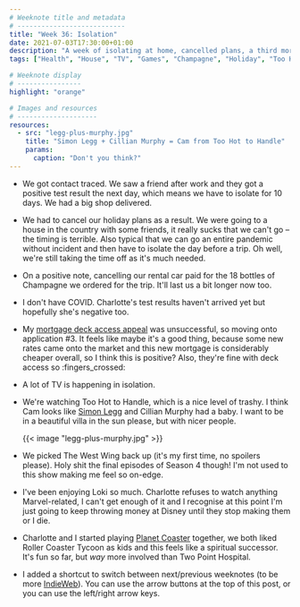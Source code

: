 ```yaml
---
# Weeknote title and metadata
# ---------------------------
title: "Week 36: Isolation"
date: 2021-07-03T17:30:00+01:00
description: "A week of isolating at home, cancelled plans, a third mortgage application, an awful lot of TV, and some roller coaster building."
tags: ["Health", "House", "TV", "Games", "Champagne", "Holiday", "Too Hot to Handle", "The West Wing", "Loki", "IndieWeb"]

# Weeknote display
# ----------------
highlight: "orange"

# Images and resources
# --------------------
resources:
  - src: "legg-plus-murphy.jpg"
    title: "Simon Legg + Cillian Murphy = Cam from Too Hot to Handle"
    params:
      caption: "Don't you think?"
---
```


  * We got contact traced. We saw a friend after work and they got a positive test result the next day, which means we have to isolate for 10 days. We had a big shop delivered.

  * We had to cancel our holiday plans as a result. We were going to a house in the country with some friends, it really sucks that we can't go – the timing is terrible. Also typical that we can go an entire pandemic without incident and then have to isolate the day before a trip. Oh well, we're still taking the time off as it's much needed.

  * On a positive note, cancelling our rental car paid for the 18 bottles of Champagne we ordered for the trip. It'll last us a bit longer now too.

  * I don't have COVID. Charlotte's test results haven't arrived yet but hopefully she's negative too.

  * My [mortgage deck access appeal](/weeknotes/35/) was unsuccessful, so moving onto application #3. It feels like maybe it's a good thing, because some new rates came onto the market and this new mortgage is considerably cheaper overall, so I think this is positive? Also, they're fine with deck access so :fingers_crossed:

  * A lot of TV is happening in isolation.

  * We're watching Too Hot to Handle, which is a nice level of trashy. I think Cam looks like [Simon Legg](https://twitter.com/simonleggsays) and Cillian Murphy had a baby. I want to be in a beautiful villa in the sun please, but with nicer people.

    {{< image "legg-plus-murphy.jpg" >}}

  * We picked The West Wing back up (it's my first time, no spoilers please). Holy shit the final episodes of Season 4 though! I'm not used to this show making me feel so on-edge.

  * I've been enjoying Loki so much. Charlotte refuses to watch anything Marvel-related, I can't get enough of it and I recognise at this point I'm just going to keep throwing money at Disney until they stop making them or I die.

  * Charlotte and I started playing [Planet Coaster](https://www.planetcoaster.com/) together, we both liked Roller Coaster Tycoon as kids and this feels like a spiritual successor. It's fun so far, but _way_ more involved than Two Point Hospital.

  * I added a shortcut to switch between next/previous weeknotes (to be more [IndieWeb](https://indieweb.org/)). You can use the arrow buttons at the top of this post, or you can use the left/right arrow keys.
